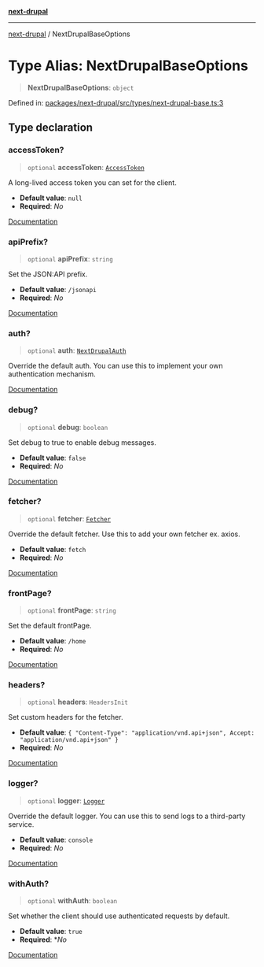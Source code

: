 [**next-drupal**](../README.md)

---

[next-drupal](../globals.md) / NextDrupalBaseOptions

# Type Alias: NextDrupalBaseOptions

> **NextDrupalBaseOptions**: `object`

Defined in: [packages/next-drupal/src/types/next-drupal-base.ts:3](https://github.com/chapter-three/next-drupal/blob/e9ce3be1c38aebdcd2cc8c7ae8d8fa2dab7f46bf/packages/next-drupal/src/types/next-drupal-base.ts#L3)

## Type declaration

### accessToken?

> `optional` **accessToken**: [`AccessToken`](../interfaces/AccessToken.md)

A long-lived access token you can set for the client.

- **Default value**: `null`
- **Required**: _No_

[Documentation](https://next-drupal.org/docs/client/configuration#accesstoken)

### apiPrefix?

> `optional` **apiPrefix**: `string`

Set the JSON:API prefix.

- **Default value**: `/jsonapi`
- **Required**: _No_

[Documentation](https://next-drupal.org/docs/client/configuration#apiprefix)

### auth?

> `optional` **auth**: [`NextDrupalAuth`](NextDrupalAuth.md)

Override the default auth. You can use this to implement your own authentication mechanism.

[Documentation](https://next-drupal.org/docs/client/configuration#auth)

### debug?

> `optional` **debug**: `boolean`

Set debug to true to enable debug messages.

- **Default value**: `false`
- **Required**: _No_

[Documentation](https://next-drupal.org/docs/client/configuration#debug)

### fetcher?

> `optional` **fetcher**: [`Fetcher`](Fetcher.md)

Override the default fetcher. Use this to add your own fetcher ex. axios.

- **Default value**: `fetch`
- **Required**: _No_

[Documentation](https://next-drupal.org/docs/client/configuration#fetcher)

### frontPage?

> `optional` **frontPage**: `string`

Set the default frontPage.

- **Default value**: `/home`
- **Required**: _No_

[Documentation](https://next-drupal.org/docs/client/configuration#frontpage)

### headers?

> `optional` **headers**: `HeadersInit`

Set custom headers for the fetcher.

- **Default value**: `{ "Content-Type": "application/vnd.api+json", Accept: "application/vnd.api+json" }`
- **Required**: _No_

[Documentation](https://next-drupal.org/docs/client/configuration#headers)

### logger?

> `optional` **logger**: [`Logger`](../interfaces/Logger.md)

Override the default logger. You can use this to send logs to a third-party service.

- **Default value**: `console`
- **Required**: _No_

[Documentation](https://next-drupal.org/docs/client/configuration#logger)

### withAuth?

> `optional` **withAuth**: `boolean`

Set whether the client should use authenticated requests by default.

- **Default value**: `true`
- **Required**: \*_No_

[Documentation](https://next-drupal.org/docs/client/configuration#withauth)
